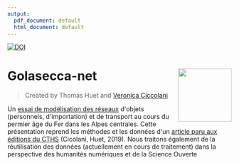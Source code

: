 ```yaml
---
output:
  pdf_document: default
  html_document: default
---
```

[![DOI](https://zenodo.org/badge/312086763.svg)](https://zenodo.org/badge/latestdoi/312086763)

# Golasecca-net <img src="https://github.com/zoometh/thomashuet.github.io/blob/main/img/prj_golasecca.png" align="right" width="120"/>
> Created by Thomas Huet and [Veronica Ciccolani](cicojunior@gmail.com)

Un [essai de modélisation des réseaux](https://zoometh.github.io/golasecca/) d'objets (personnels, d'importation) et de transport au cours du permier âge du Fer dans les Alpes centrales. Cette présentation reprend les méthodes et les données d'un [article paru aux éditions du CTHS](https://halshs.archives-ouvertes.fr/halshs-02314978/document) (Cicolani, Huet, 2019). Nous traitons également de la réutilisation des données (actuellement en cours de traitement) dans la perspective des humanités numériques et de la Science Ouverte
